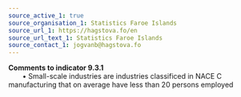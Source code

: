 ```yaml
---
source_active_1: true
source_organisation_1: Statistics Faroe Islands
source_url_1: https://hagstova.fo/en
source_url_text_1: Statistics Faroe Islands
source_contact_1: jogvanb@hagstova.fo
---
```

**Comments to indicator 9.3.1**  
  • Small-scale industries are industries classificed in NACE C manufacturing that on average have less than 20 persons employed  
